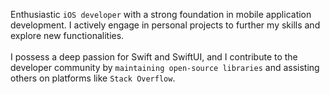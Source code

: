 Enthusiastic `iOS developer` with a strong foundation in mobile application development. I actively engage in personal projects to further my skills and explore new functionalities.<br/><br/> I possess a deep passion for Swift and SwiftUI, and I contribute to the developer community by `maintaining open-source libraries` and assisting others on platforms like `Stack Overflow`.
